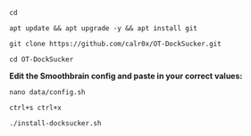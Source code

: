 ```
cd
```
```
apt update && apt upgrade -y && apt install git
```
```
git clone https://github.com/calr0x/OT-DockSucker.git
```
```
cd OT-DockSucker
```

__Edit the Smoothbrain config and paste in your correct values:__
```
nano data/config.sh
```
```
ctrl+s ctrl+x
```
```
./install-docksucker.sh
```
